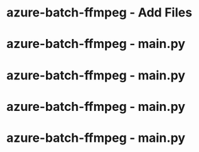 # azure-batch-ffmpeg - Add Files
# azure-batch-ffmpeg - main.py
# azure-batch-ffmpeg - main.py
# azure-batch-ffmpeg - main.py
# azure-batch-ffmpeg - main.py
